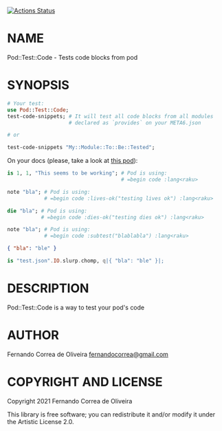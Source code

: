 [![Actions Status](https://github.com/FCO/Pod-Test-Code/workflows/test/badge.svg)](https://github.com/FCO/Pod-Test-Code/actions)

NAME
====

Pod::Test::Code - Tests code blocks from pod

SYNOPSIS
========

```raku
# Your test:
use Pod::Test::Code;
test-code-snippets; # It will test all code blocks from all modules
                    # declared as `provides` on your META6.json

# or

test-code-snippets "My::Module::To::Be::Tested";
```

On your docs (please, take a look at [this pod](https://github.com/FCO/Pod-Test-Code/blob/main/lib/Pod/Test/Code.rakumod#L121-L147)):

```raku
is 1, 1, "This seems to be working"; # Pod is using:
                                     # =begin code :lang<raku>
```

```raku
note "bla"; # Pod is using:
            # =begin code :lives-ok("testing lives ok") :lang<raku>
```

```raku
die "bla"; # Pod is using:
           # =begin code :dies-ok("testing dies ok") :lang<raku>
```

```raku
note "bla"; # Pod is using:
            # =begin code :subtest("blablabla") :lang<raku>
```

```json
{ "bla": "ble" }
```

```raku
is "test.json".IO.slurp.chomp, q|{ "bla": "ble" }|;
```

DESCRIPTION
===========

Pod::Test::Code is a way to test your pod's code

AUTHOR
======

Fernando Correa de Oliveira <fernandocorrea@gmail.com>

COPYRIGHT AND LICENSE
=====================

Copyright 2021 Fernando Correa de Oliveira

This library is free software; you can redistribute it and/or modify it under the Artistic License 2.0.


